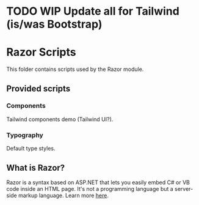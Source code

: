 # TODO WIP Update all for Tailwind (is/was Bootstrap)

# Razor Scripts

This folder contains scripts used by the Razor module.

## Provided scripts

### Components

Tailwind components demo (Tailwind UI?).

### Typography

Default type styles.

## What is Razor?

Razor is a syntax based on ASP.NET that lets you easily embed C# or VB code inside an HTML page. It's not a programming language but a server-side markup language. Learn more [here](https://www.w3schools.com/asp/razor_intro.asp).
